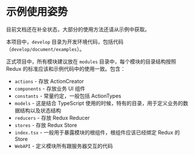 ﻿示例使用姿势
====================

目前文档还在补全状态，大部分的使用方法还请从示例中获取。

本项目中，`develop` 目录为开发环境代码，包括代码（`develop/document/examples`）。

正式项目中，所有模块建议放在 `modules` 目录中，每个模块的目录结构按照 Redux 的标准应该和示例代码中的使用一致。包含：

* `actions` - 存放 ActionCreator
* `components` - 存放业务 UI 组件
* `constants` - 常量约定，一般包括 ActionTypes
* `models` - 这是结合 TypeScript 使用的时候，特有的目录，用于定义业务的数据结构以及状态结构
* `reducers` - 存放 Redux Reducer
* `stores` - 存放 Redux Store
* `index.tsx` - 一般用于暴露模块的根组件，根组件应该已经绑定 Redux 的 Store
* `WebAPI` - 定义模块所有跟服务器交互的代码
